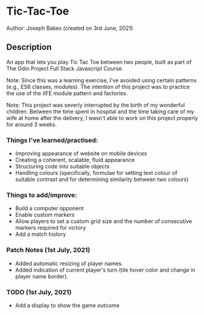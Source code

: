 # Tic-Tac-Toe

Author: Joseph Bakes (created on 3rd June, 2021)

## Description
An app that lets you play Tic Tac Toe between two people, built as part of The Odin Project Full Stack Javascript Course.

Note: Since this was a learning exercise, I've avoided using certain patterns (e.g., ES6 classes, modules). The intention of this project was to practice the use of the IIFE module pattern and factories.

Note: This project was severly interrupted by the birth of my wonderful children. Between the time spent in hospital and the time taking care of my wife at home after the delivery, I wasn't able to work on this project properly for around 3 weeks.

### Things I've learned/practised:
- Improving appearance of website on mobile devices
- Creating a coherent, scalable, fluid appearance
- Structuring code into suitable objects
- Handling colours (specifically, formulae for setting text colour of suitable contrast and for determining similarity between two colours)

### Things to add/improve:
- Build a computer opponent
- Enable custom markers
- Allow players to set a custom grid size and the number of consecutive markers required for victory
- Add a match history

### Patch Notes (1st July, 2021)
- Added automatic resizing of player names.
- Added indication of current player's turn (tile hover color and change in player name border).

### TODO (1st July, 2021)
- Add a display to show the game outcome